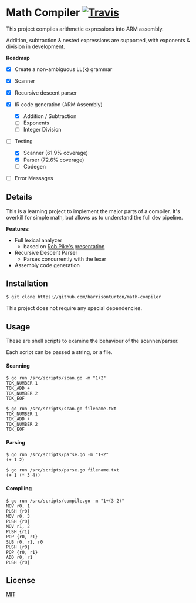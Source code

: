 # Math Compiler [![Travis](https://travis-ci.org/harrisonturton/math-compiler.svg?branch=master)](https://travis-ci.org/harrisonturton/math-compiler)

This project compiles arithmetic expressions into ARM assembly.

Addition, subtraction & nested expressions are supported, with exponents & division in development.

**Roadmap**

- [X] Create a non-ambiguous LL(k) grammar
- [x] Scanner
- [x] Recursive descent parser
- [x] IR code generation (ARM Assembly)
    - [x] Addition / Subtraction
    - [ ] Exponents
    - [ ] Integer Division
- [ ] Testing
    - [x] Scanner (61.9% coverage)
    - [x] Parser (72.6% coverage)
    - [ ] Codegen
- [ ] Error Messages




## Details

This is a learning project to implement the major parts of a compiler. It's overkill for simple math, but allows us to understand the full dev pipeline.

**Features:**

* Full lexical analyzer
	* based on [Rob Pike's presentation](https://www.youtube.com/watch?v=HxaD_trXwRE)
* Recursive Descent Parser
	* Parses concurrently with the lexer
* Assembly code generation


## Installation

```bash
$ git clone https://github.com/harrisonturton/math-compiler
```

This project does not require any special dependencies.



## Usage

These are shell scripts to examine the behaviour of the scanner/parser.

Each script can be passed a string, or a file.

#### Scanning

```
$ go run /src/scripts/scan.go -m "1+2"
TOK_NUMBER 1
TOK_ADD +
TOK_NUMBER 2
TOK_EOF
```

```
$ go run /src/scripts/scan.go filename.txt
TOK_NUMBER 1
TOK_ADD +
TOK_NUMBER 2
TOK_EOF
```

#### Parsing

```shell
$ go run /src/scripts/parse.go -m "1+2"
(+ 1 2)
```

```shell
$ go run /src/scripts/parse.go filename.txt
(+ 1 (* 3 4))
```

#### Compiling

```shell
$ go run /src/scripts/compile.go -m "1+(3-2)"
MOV r0, 1
PUSH {r0}
MOV r0, 3
PUSH {r0}
MOV r1, 2
PUSH {r1}
POP {r0, r1}
SUB r0, r1, r0
PUSH {r0}
POP {r0, r1}
ADD r0, r1
PUSH {r0}
```

## License

[MIT](https://choosealicense.com/licenses/mit/)
